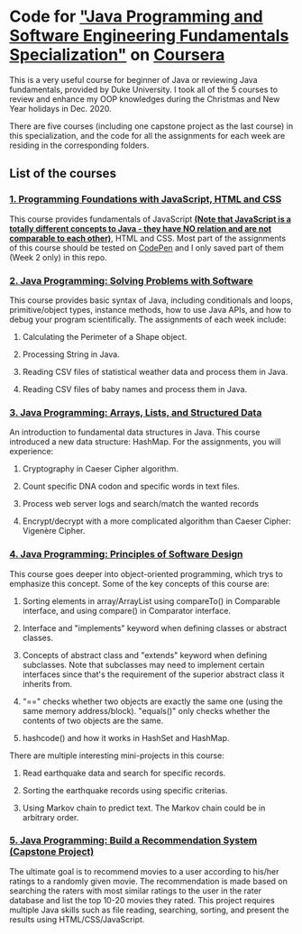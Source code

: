 # Code for ["Java Programming and Software Engineering Fundamentals Specialization"](https://www.coursera.org/specializations/java-programming) on [Coursera](https://www.coursera.org/)

This is a very useful course for beginner of Java or reviewing Java fundamentals, provided by Duke University. I took all of the 5 courses to review and enhance my OOP knowledges during the Christmas and New Year holidays in Dec. 2020.

There are five courses (including one capstone project as the last course) in this specialization, and the code for all the assignments for each week are residing in the corresponding folders.

## List of the courses

### [1. Programming Foundations with JavaScript, HTML and CSS](https://www.coursera.org/learn/duke-programming-web?specialization=java-programming)

This course provides fundamentals of JavaScript <u>**(Note that JavaScript is a totally different concepts to Java - they have NO relation and are not comparable to each other)**</u>, HTML and CSS.  Most part of the assignments of this course should be tested on [CodePen](https://codepen.io/) and I only saved part of them (Week 2 only) in this repo.

### [2. Java Programming: Solving Problems with Software](https://www.coursera.org/learn/java-programming?specialization=java-programming)

This course provides basic syntax of Java, including conditionals and loops, primitive/object types, instance methods, how to use Java APIs, and how to debug your program scientifically. The assignments of each week include:

1. Calculating the Perimeter of a Shape object.

2. Processing String in Java.

3. Reading CSV files of statistical weather data and process them in Java.

4. Reading CSV files of baby names and process them in Java.

### [3. Java Programming: Arrays, Lists, and Structured Data](https://www.coursera.org/learn/java-programming-arrays-lists-data?specialization=java-programming)

An introduction to fundamental data structures in Java. This course introduced a new data structure: HashMap. For the assignments, you will experience:

1. Cryptography in Caeser Cipher algorithm.

2. Count specific DNA codon and specific words in text files.

3. Process web server logs and search/match the wanted records

4. Encrypt/decrypt with a more complicated algorithm than Caeser Cipher: Vigenère Cipher.

### [4. Java Programming: Principles of Software Design](https://www.coursera.org/learn/java-programming-design-principles?specialization=java-programming)

This course goes deeper into object-oriented programming, which trys to emphasize this concept. Some of the key concepts of this course are:

1. Sorting elements in array/ArrayList using compareTo() in Comparable interface, and using compare() in Comparator interface.

2. Interface and "implements" keyword when defining classes or abstract classes.

3. Concepts of abstract class and "extends" keyword when defining subclasses. Note that subclasses may need to implement certain interfaces since that's the requirement of the superior abstract class it inherits from.

4. "==" checks whether two objects are exactly the same one (using the same memory address/block). "equals()" only checks whether the contents of two objects are the same.

5. hashcode() and how it works in HashSet and HashMap.

There are multiple interesting mini-projects in this course:

1. Read earthquake data and search for specific records.

2. Sorting the earthquake records using specific criterias.

3. Using Markov chain to predict text. The Markov chain could be in arbitrary order.


### [5. Java Programming: Build a Recommendation System (Capstone Project)](https://www.coursera.org/learn/java-programming-recommender)

The ultimate goal is to recommend movies to a user according to his/her ratings to a randomly given movie. The recommendation is made based on searching the raters with most similar ratings to the user in the rater database and list the top 10-20 movies they rated. This project requires multiple Java skills such as file reading, searching, sorting, and present the results using HTML/CSS/JavaScript.
